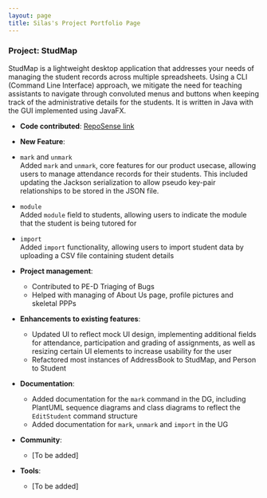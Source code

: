 ```yaml
---
layout: page
title: Silas's Project Portfolio Page
---
```


### Project: StudMap

StudMap is a lightweight desktop application that addresses your needs of managing the student 
records across multiple spreadsheets. Using a CLI (Command Line Interface) approach, we mitigate
the need for teaching assistants to navigate through convoluted menus and buttons when keeping 
track of the administrative details for the students. It is written in Java with the GUI implemented 
using JavaFX. <br>

* **Code contributed**: [RepoSense link](https://nus-cs2103-ay2223s1.github.io/tp-dashboard/?search=comicalromance)

* **New Feature**: 
* `mark` and `unmark`<br/>
Added `mark` and `unmark`, core features for our product usecase, allowing users to manage attendance
records for their students. This included updating the Jackson serialization to allow pseudo key-pair
relationships to be stored in the JSON file.
* `module` <br/>
Added `module` field to students, allowing users to indicate the module that the student is being tutored
for
* `import`<br/>
Added `import` functionality, allowing users to import student data by uploading a CSV file containing
student details

* **Project management**:
  * Contributed to PE-D Triaging of Bugs
  * Helped with managing of About Us page, profile pictures and skeletal PPPs

* **Enhancements to existing features**:
  * Updated UI to reflect mock UI design, implementing additional fields for attendance, participation
  and grading of assignments, as well as resizing certain UI elements to increase usability for the user
  * Refactored most instances of AddressBook to StudMap, and Person to Student

* **Documentation**:
  * Added documentation for the `mark` command in the DG, including PlantUML sequence diagrams and class
  diagrams to reflect the `EditStudent` command structure
  * Added documentation for `mark`, `unmark` and `import` in the UG

* **Community**:
  * [To be added]

* **Tools**:
  * [To be added]



